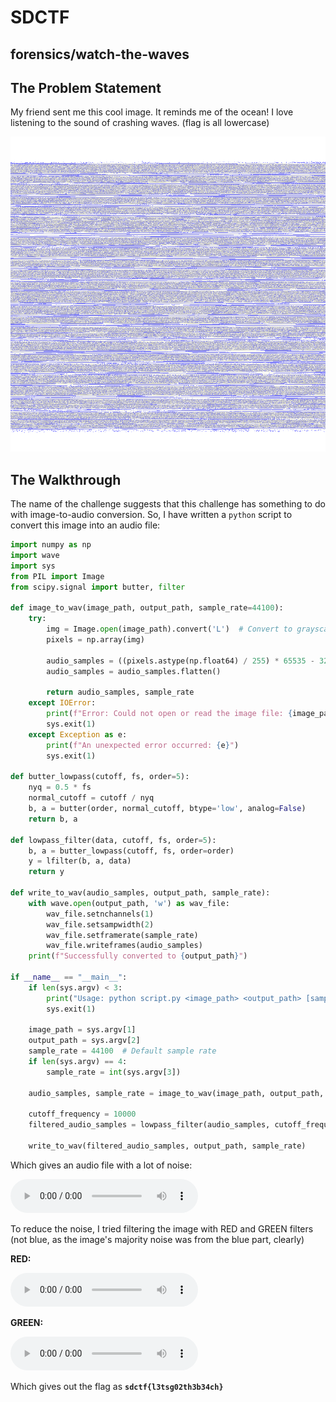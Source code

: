 # SDCTF

## forensics/watch-the-waves

## The Problem Statement

My friend sent me this cool image. It reminds me of the ocean! I love listening to the sound of crashing waves. (flag is all lowercase)

<img title="" src="wavs.png" alt="image" data-align="center">

## The Walkthrough

The name of the challenge suggests that this challenge has something to do with image-to-audio conversion. So, I have written a `python` script to convert this image into an audio file:

```python
import numpy as np
import wave
import sys
from PIL import Image
from scipy.signal import butter, filter

def image_to_wav(image_path, output_path, sample_rate=44100):
    try:
        img = Image.open(image_path).convert('L')  # Convert to grayscale
        pixels = np.array(img)

        audio_samples = ((pixels.astype(np.float64) / 255) * 65535 - 32768).astype(np.int16)
        audio_samples = audio_samples.flatten()

        return audio_samples, sample_rate
    except IOError:
        print(f"Error: Could not open or read the image file: {image_path}")
        sys.exit(1)
    except Exception as e:
        print(f"An unexpected error occurred: {e}")
        sys.exit(1)

def butter_lowpass(cutoff, fs, order=5):
    nyq = 0.5 * fs
    normal_cutoff = cutoff / nyq
    b, a = butter(order, normal_cutoff, btype='low', analog=False)
    return b, a

def lowpass_filter(data, cutoff, fs, order=5):
    b, a = butter_lowpass(cutoff, fs, order=order)
    y = lfilter(b, a, data)
    return y

def write_to_wav(audio_samples, output_path, sample_rate):
    with wave.open(output_path, 'w') as wav_file:
        wav_file.setnchannels(1)
        wav_file.setsampwidth(2)
        wav_file.setframerate(sample_rate)
        wav_file.writeframes(audio_samples)
    print(f"Successfully converted to {output_path}")

if __name__ == "__main__":
    if len(sys.argv) < 3:
        print("Usage: python script.py <image_path> <output_path> [sample_rate]")
        sys.exit(1)

    image_path = sys.argv[1]
    output_path = sys.argv[2]
    sample_rate = 44100  # Default sample rate
    if len(sys.argv) == 4:
        sample_rate = int(sys.argv[3])

    audio_samples, sample_rate = image_to_wav(image_path, output_path, sample_rate)

    cutoff_frequency = 10000
    filtered_audio_samples = lowpass_filter(audio_samples, cutoff_frequency, sample_rate).astype(np.int16)

    write_to_wav(filtered_audio_samples, output_path, sample_rate)
```

Which gives an audio file with a lot of noise:

<audio controls><source src="output_blurred.wav" type="audio/mpeg"></audio>

To reduce the noise, I tried filtering the image with RED and GREEN filters (not blue, as the image's majority noise was from the blue part, clearly)

**RED:**

<audio controls><source src="output_RED.wav" type="audio/mpeg"></audio>

**GREEN:**

<audio controls><source src="output_GREEN.wav" type="audio/mpeg"></audio>

Which gives out the flag as **`sdctf{l3tsg02th3b34ch}`**
